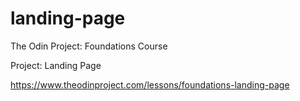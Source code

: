 # landing-page

The Odin Project: Foundations Course

Project: Landing Page

https://www.theodinproject.com/lessons/foundations-landing-page
